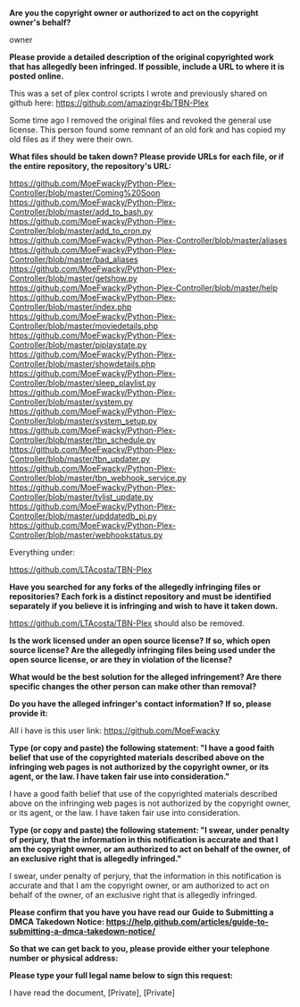 **Are you the copyright owner or authorized to act on the copyright owner's behalf?**

owner

**Please provide a detailed description of the original copyrighted work that has allegedly been infringed. If possible, include a URL to where it is posted online.**

This was a set of plex control scripts I wrote and previously shared on github here: https://github.com/amazingr4b/TBN-Plex

Some time ago I removed the original files and revoked the general use license. This person found some remnant of an old fork and has copied my old files as if they were their own.

**What files should be taken down? Please provide URLs for each file, or if the entire repository, the repository's URL:**

https://github.com/MoeFwacky/Python-Plex-Controller/blob/master/Coming%20Soon  
https://github.com/MoeFwacky/Python-Plex-Controller/blob/master/add_to_bash.py  
https://github.com/MoeFwacky/Python-Plex-Controller/blob/master/add_to_cron.py  
https://github.com/MoeFwacky/Python-Plex-Controller/blob/master/aliases  
https://github.com/MoeFwacky/Python-Plex-Controller/blob/master/bad_aliases  
https://github.com/MoeFwacky/Python-Plex-Controller/blob/master/getshow.py  
https://github.com/MoeFwacky/Python-Plex-Controller/blob/master/help  
https://github.com/MoeFwacky/Python-Plex-Controller/blob/master/index.php  
https://github.com/MoeFwacky/Python-Plex-Controller/blob/master/moviedetails.php  
https://github.com/MoeFwacky/Python-Plex-Controller/blob/master/piplaystate.py  
https://github.com/MoeFwacky/Python-Plex-Controller/blob/master/showdetails.php  
https://github.com/MoeFwacky/Python-Plex-Controller/blob/master/sleep_playlist.py  
https://github.com/MoeFwacky/Python-Plex-Controller/blob/master/system.py  
https://github.com/MoeFwacky/Python-Plex-Controller/blob/master/system_setup.py  
https://github.com/MoeFwacky/Python-Plex-Controller/blob/master/tbn_schedule.py  
https://github.com/MoeFwacky/Python-Plex-Controller/blob/master/tbn_updater.py  
https://github.com/MoeFwacky/Python-Plex-Controller/blob/master/tbn_webhook_service.py  
https://github.com/MoeFwacky/Python-Plex-Controller/blob/master/tvlist_update.py 
https://github.com/MoeFwacky/Python-Plex-Controller/blob/master/upddatedb_pi.py  
https://github.com/MoeFwacky/Python-Plex-Controller/blob/master/webhookstatus.py  

Everything under:

https://github.com/LTAcosta/TBN-Plex

**Have you searched for any forks of the allegedly infringing files or repositories? Each fork is a distinct repository and must be identified separately if you believe it is infringing and wish to have it taken down.**

https://github.com/LTAcosta/TBN-Plex should also be removed.

**Is the work licensed under an open source license? If so, which open source license? Are the allegedly infringing files being used under the open source license, or are they in violation of the license?**

**What would be the best solution for the alleged infringement? Are there specific changes the other person can make other than removal?**

**Do you have the alleged infringer's contact information? If so, please provide it:**

All i have is this user link: https://github.com/MoeFwacky

**Type (or copy and paste) the following statement: "I have a good faith belief that use of the copyrighted materials described above on the infringing web pages is not authorized by the copyright owner, or its agent, or the law. I have taken fair use into consideration."**

I have a good faith belief that use of the copyrighted materials described above on the infringing web pages is not authorized by the copyright owner, or its agent, or the law. I have taken fair use into consideration.

**Type (or copy and paste) the following statement: "I swear, under penalty of perjury, that the information in this notification is accurate and that I am the copyright owner, or am authorized to act on behalf of the owner, of an exclusive right that is allegedly infringed."**

I swear, under penalty of perjury, that the information in this notification is accurate and that I am the copyright owner, or am authorized to act on behalf of the owner, of an exclusive right that is allegedly infringed.

**Please confirm that you have you have read our Guide to Submitting a DMCA Takedown Notice: https://help.github.com/articles/guide-to-submitting-a-dmca-takedown-notice/**

**So that we can get back to you, please provide either your telephone number or physical address:**

**Please type your full legal name below to sign this request:**

I have read the document, [Private], [Private]

